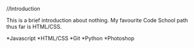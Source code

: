//Introduction

This is a brief introduction about nothing.
My favourite Code School path thus far is HTML/CSS.

*Javascript
*HTML/CSS
*Git
*Python
*Photoshop
